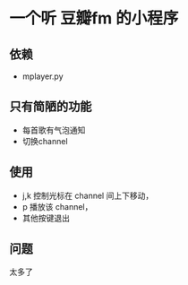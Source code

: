 # 一个听 豆瓣fm 的小程序

## 依赖

- mplayer.py

## 只有简陋的功能

- 每首歌有气泡通知
- 切换channel

## 使用

- j,k 控制光标在 channel 间上下移动，
- p 播放该 channel，
- 其他按键退出

## 问题

太多了
